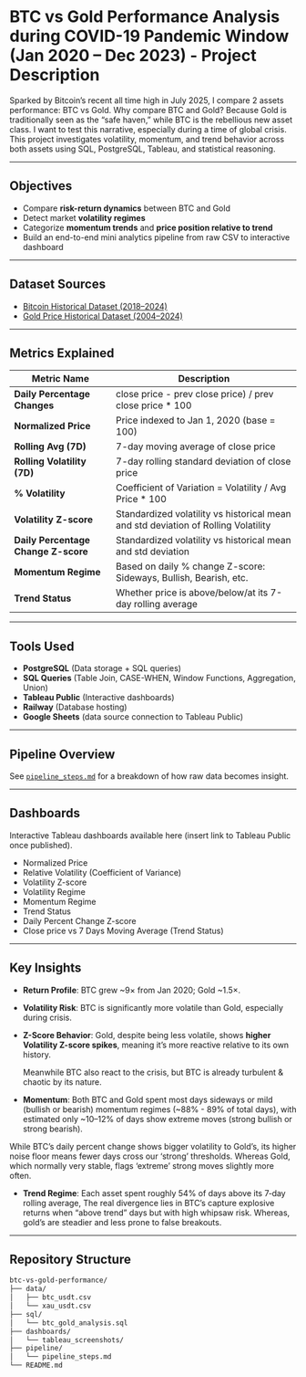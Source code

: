 # BTC vs Gold Performance Analysis during COVID-19 Pandemic Window (Jan 2020 – Dec 2023) - Project Description
Sparked by Bitcoin’s recent all time high in July 2025, I compare 2 assets performance: BTC vs Gold. 
Why compare BTC and Gold? Because Gold is traditionally seen as the “safe haven,” while BTC is the rebellious new asset class. I want to test this narrative, especially during a time of global crisis. This project investigates volatility, momentum, and trend behavior across both assets using SQL, PostgreSQL, Tableau, and statistical reasoning.

---

## Objectives

- Compare **risk-return dynamics** between BTC and Gold
- Detect market **volatility regimes**
- Categorize **momentum trends** and **price position relative to trend**
- Build an end-to-end mini analytics pipeline from raw CSV to interactive dashboard

---

## Dataset Sources

- [Bitcoin Historical Dataset (2018–2024)](https://www.kaggle.com/datasets/novandraanugrah/bitcoin-historical-datasets-2018-2024)
- [Gold Price Historical Dataset (2004–2024)](https://www.kaggle.com/datasets/novandraanugrah/xauusd-gold-price-historical-data-2004-2024)

---

## Metrics Explained

| Metric Name               | Description                                                                 |
|---------------------------|-----------------------------------------------------------------------------|
| **Daily Percentage Changes** | close price - prev close price) / prev close price  * 100                |
| **Normalized Price**      | Price indexed to Jan 1, 2020 (base = 100)                                   |
| **Rolling Avg (7D)**      | 7-day moving average of close price                                         |
| **Rolling Volatility (7D)** | 7-day rolling standard deviation of close price                            |
| **% Volatility**          | Coefficient of Variation = Volatility / Avg Price * 100                     |
| **Volatility Z-score**    | Standardized volatility vs historical mean and std deviation of Rolling Volatility |
| **Daily Percentage Change Z-score**    | Standardized volatility vs historical mean and std deviation   |
| **Momentum Regime**       | Based on daily % change Z-score: Sideways, Bullish, Bearish, etc.           |
| **Trend Status**          | Whether price is above/below/at its 7-day rolling average                    |

---

## Tools Used

- **PostgreSQL** (Data storage + SQL queries)
- **SQL Queries** (Table Join, CASE-WHEN, Window Functions, Aggregation, Union)
- **Tableau Public** (Interactive dashboards)
- **Railway** (Database hosting)
- **Google Sheets** (data source connection to Tableau Public)

---

## Pipeline Overview

See [`pipeline_steps.md`](pipeline/pipeline_steps.md) for a breakdown of how raw data becomes insight.

---

## Dashboards

Interactive Tableau dashboards available here (insert link to Tableau Public once published).

- Normalized Price
- Relative Volatility (Coefficient of Variance)
- Volatility Z-score
- Volatility Regime
- Momentum Regime
- Trend Status
- Daily Percent Change Z-score
- Close price vs 7 Days Moving Average (Trend Status)

---

## Key Insights

- **Return Profile**: BTC grew ~9× from Jan 2020; Gold ~1.5×.
- **Volatility Risk**: BTC is significantly more volatile than Gold, especially during crisis.
- **Z-Score Behavior**: Gold, despite being less volatile, shows **higher Volatility Z-score spikes**, meaning it’s more reactive relative to its own history.

  Meanwhile BTC also react to the crisis, but BTC is already turbulent & chaotic by its nature.
- **Momentum**: Both BTC and Gold spent most days sideways or mild (bullish or bearish) momentum regimes (~88% - 89% of total days), with estimated only ~10–12% of days show extreme moves (strong bullish or strong bearish).
  
While BTC’s daily percent change shows bigger volatility to Gold’s, its higher noise floor means fewer days cross our ‘strong’ thresholds. Whereas Gold, which normally very stable, flags ‘extreme’ strong moves slightly more often.
- **Trend Regime**: Each asset spent roughly 54% of days above its 7‑day rolling average, The real divergence lies in BTC’s capture explosive returns when “above trend” days but with high whipsaw risk. Whereas, gold’s are steadier and less prone to false breakouts.
---

## Repository Structure

```bash
btc-vs-gold-performance/
├── data/
│   ├── btc_usdt.csv
│   └── xau_usdt.csv
├── sql/
│   └── btc_gold_analysis.sql
├── dashboards/
│   └── tableau_screenshots/
├── pipeline/
│   └── pipeline_steps.md
└── README.md

